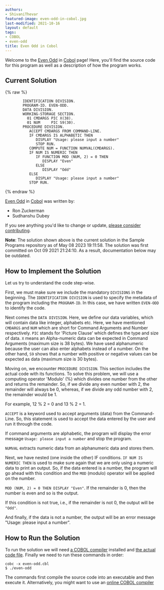 ```yaml
---
authors:
- ShivaniThevar
featured-image: even-odd-in-cobol.jpg
last-modified: 2021-10-16
layout: default
tags:
- COBOL
- even-odd
title: Even Odd in Cobol
---
```


Welcome to the [Even Odd](https://sampleprograms.io/projects/even-odd) in [Cobol](https://sampleprograms.io/languages/cobol) page! Here, you'll find the source code for this program as well as a description of how the program works.

## Current Solution

{% raw %}

```cobol
        IDENTIFICATION DIVISION.
        PROGRAM-ID. EVEN-ODD.
        DATA DIVISION.
        WORKING-STORAGE SECTION.
          01 CMDARGS PIC X(38).
          01 NUM     PIC S9(30).
        PROCEDURE DIVISION.
           ACCEPT CMDARGS FROM COMMAND-LINE.
           IF CMDARGS IS ALPHABETIC THEN
              DISPLAY "Usage: please input a number"
              STOP RUN.
           COMPUTE NUM = FUNCTION NUMVAL(CMDARGS).
           IF NUM IS NUMERIC THEN
              IF FUNCTION MOD (NUM, 2) = 0 THEN
                 DISPLAY "Even"
              ELSE
                 DISPLAY "Odd"
           ELSE 
              DISPLAY "Usage: please input a number"
           STOP RUN.
```

{% endraw %}

[Even Odd](https://sampleprograms.io/projects/even-odd) in [Cobol](https://sampleprograms.io/languages/cobol) was written by:

- Ron Zuckerman
- Sudhanshu Dubey

If you see anything you'd like to change or update, [please consider contributing](https://github.com/TheRenegadeCoder/sample-programs).

**Note**: The solution shown above is the current solution in the Sample Programs repository as of May 08 2023 19:11:58. The solution was first committed on Oct 09 2021 21:24:10. As a result, documentation below may be outdated.

## How to Implement the Solution

Let us try to understand the code step-wise. 

First, we must make sure we include the mandatory `DIVISIONS` in the beginning. The `IDENTIFICATION DIVISION` is used to specify the metadata of the program including the `PROGRAM-ID`. In this case, we have written `EVEN-ODD` to identify the code.

Next comes the `DATA DIVISION`. Here, we define our data variables, which will contain data like integer, alphabets etc. Here, we have mentioned `CMDARGS` and `NUM` which are short for Command Arguments and Number respectively. `PIC` stands for 'Picture Clause' which defines the type and size of data. `X` means an Alpha-numeric data can be expected in Command Arguments (maximum size is 38 bytes). We have used alphanumeric because the user can also enter alphabets instead of a number. On the other hand, `S9` shows that a number with positive or negative values can be expected as data (maximum size is 30 bytes).

Moving on, we encounter `PROCEDURE DIVISION`. This section includes the actual code with its functions. To solve this problem, we will use a computing operator 'Modulo' (%) which divides one number from the other and returns the remainder. So, if we divide any even number with 2, the remainder will always be 0, whereas, if we divide any odd number with 2, the remainder would be 1. 

For example, 12 % 2 = 0 and 13 % 2 = 1.

`ACCEPT` is a keyword used to accept arguments (data) from the Command-Line. So, this statement is used to accept the data entered by the user and run it through the code.

If command arguments are alphabetic, the program will display the error message `Usage: please input a number` and stop the program.

`NUMVAL` extracts numeric data from an alphanumeric data and stores them.

Next, we have nested (one inside the other) IF conditions. `IF NUM IS NUMERIC THEN` is used to make sure again that we are only using a numeric data to print an output. So, if the data entered is a number, the program will go ahead with this condition and the `MOD` (modulo) operator will be applied on the number.

`MOD (NUM, 2) = 0 THEN DISPLAY "Even"`. If the remainder is 0, then the number is even and so is the output.

If this condition is not true, i.e., if the remainder is not 0, the output will be `"Odd"`.

And finally, if the data is not a number, the output will be an error message "Usage: please input a number". 


## How to Run the Solution

To run the solution we will need [a COBOL compiler](https://gnucobol.sourceforge.io/) installed and [the actual code file](https://github.com/TheRenegadeCoder/sample-programs/blob/main/archive/c/cobol/even-odd.cbl).
Finally we need to run these commands in order:

```console
cobc -x even-odd.cbl
$ ./even-odd
```
The commands first compile the source code into an executable and then execute it.
Alternatively, you might want to use an [online COBOL compiler](https://www.jdoodle.com/execute-cobol-online/)
